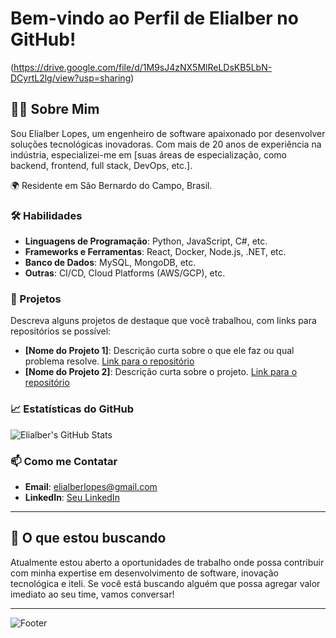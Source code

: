 # Bem-vindo ao Perfil de Elialber no GitHub!

(https://drive.google.com/file/d/1M9sJ4zNX5MlReLDsKB5LbN-DCyrtL2lg/view?usp=sharing)

## 👨‍💻 Sobre Mim
Sou Elialber Lopes, um engenheiro de software apaixonado por desenvolver soluções tecnológicas inovadoras. Com mais de 20 anos de experiência na indústria, especializei-me em [suas áreas de especialização, como backend, frontend, full stack, DevOps, etc.].

🌍 Residente em São Bernardo do Campo, Brasil.

### 🛠️ Habilidades
- **Linguagens de Programação**: Python, JavaScript, C#, etc.
- **Frameworks e Ferramentas**: React, Docker, Node.js, .NET, etc.
- **Banco de Dados**: MySQL, MongoDB, etc.
- **Outras**: CI/CD, Cloud Platforms (AWS/GCP), etc.

### 🚀 Projetos
Descreva alguns projetos de destaque que você trabalhou, com links para repositórios se possível:
- **[Nome do Projeto 1]**: Descrição curta sobre o que ele faz ou qual problema resolve. [Link para o repositório](#)
- **[Nome do Projeto 2]**: Descrição curta sobre o projeto. [Link para o repositório](#)

### 📈 Estatísticas do GitHub
![Elialber's GitHub Stats](https://github-readme-stats.vercel.app/api?username=elialber&show_icons=true&theme=radical)

### 📫 Como me Contatar
- **Email**: elialberlopes@gmail.com
- **LinkedIn**: [Seu LinkedIn](www.linkedin.com/in/elialber)

---

## 🌟 O que estou buscando
Atualmente estou aberto a oportunidades de trabalho onde possa contribuir com minha expertise em desenvolvimento de software, inovação tecnológica e iteli. Se você está buscando alguém que possa agregar valor imediato ao seu time, vamos conversar!

---

![Footer](url_para_uma_imagem_legal_no_rodapé) <!-- Uma imagem de rodapé que seja atraente -->
